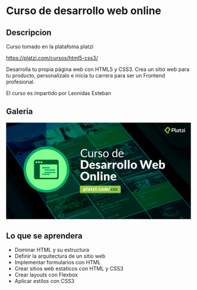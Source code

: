 # Curso de desarrollo web online
## Descripcion 

Curso tomado en la platafoma platzi

https://platzi.com/cursos/html5-css3/

Desarrolla tu propia página web con HTML5 y CSS3. Crea un sitio web para tu producto, personalízalo e 
inicia tu carrera para ser un Frontend profesional.

El curso es impartido por Leonidas Esteban

## Galeria

![PlatziOG-desarrollo-web.png](imagenesRepo/PlatziOG-desarrollo-web.png)

## Lo que se aprendera 


- Dominar HTML y su estructura
- Definir la arquitectura de un sitio web 
- Implementar formularios con HTML
- Crear sitios web estaticos con HTML y CSS3
- Crear layouts con Flexbox 
- Aplicar estilos con CSS3